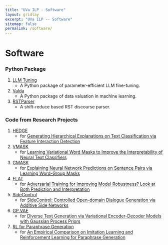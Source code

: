 ```yaml
---
title: "UVa ILP - Software"
layout: gridlay
excerpt: "UVa ILP -- Software"
sitemap: false
permalink: /software/
---
```


# Software

### Python Package


1. [LLM Tuning](https://uvanlp.org/llm-tuning/)
   - A Python package of parameter-efficient LLM fine-tuning.
2. [Valda](https://uvanlp.org/valda/) 
   - A Python package of data valuation in machine learning.
3. [RSTParser](https://github.com/jiyfeng/RSTParser)
   - A shift-reduce based RST discourse parser.


### Code from Research Projects

1. [HEDGE](https://github.com/UVa-NLP/HEDGE) 
   - for [Generating Hierarchical Explanations on Text Classification via Feature Interaction Detection]()
2. [VMASK](https://github.com/UVa-NLP/VMASK)
   - for [Learning Variational Word Masks to Improve the Interpretability of Neural Text Classifiers]()
3. [GMASK](https://github.com/UVa-NLP/GMASK)
   - for [Explaining Neural Network Predictions on Sentence Pairs via Learning Word-Group Masks]()
4. [FLAT](https://github.com/UVa-NLP/FLAT)
   - for [Adversarial Training for Improving Model Robustness? Look at Both Prediction and Interpretation]()
5. [SideControl](https://github.com/wyu-du/Controlled-Dialogue-Generation) 
   - for [SideControl: Controlled Open-domain Dialogue Generation via Additive Side Networks]()
6. [GP VAE](https://github.com/wyu-du/GP-VAE)
   - for [Diverse Text Generation via Variational Encoder-Decoder Models with Gaussian Process Priors]()
7. [RL for Paraphrase Generation](https://github.com/wyu-du/Reinforce-Paraphrase-Generation) 
   - for [An Empirical Comparison on Imitation Learning and Reinforcement Learning for Paraphrase Generation]()
